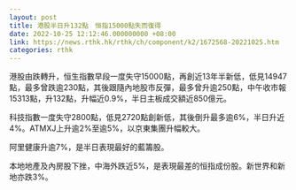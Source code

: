 ```yaml
---
layout: post
title: 港股半日升132點　恒指15000點失而復得
date: 2022-10-25 12:12:46.000000000 +08:00
link: https://news.rthk.hk/rthk/ch/component/k2/1672568-20221025.htm
categories: rthk
---
```


港股由跌轉升，恒生指數早段一度失守15000點，再創近13年半新低，低見14947點，最多曾跌逾230點，其後跟隨內地股市反彈，最多曾升逾250點，中午收市報15313點，升132點，升幅近0.9%，半日主板成交額近850億元。

科技指數一度失守2800點，低見2720點創新低，其後倒升最多逾6%，半日升近4%。ATMXJ上升逾2%至逾5%，以京東集團升幅較大。

阿里健康升逾7%，是半日表現最好的藍籌股。

本地地產及內房股下挫，中海外跌近5%，是表現最差的恒指成份股。新世界和新地亦跌3%。
